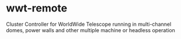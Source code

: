 # wwt-remote
Cluster Controller for WorldWide Telescope running in multi-channel domes, power walls and other multiple machine or headless operation
